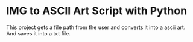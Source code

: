 # IMG to ASCII Art Script with Python

This project gets a file path from the user and converts it into a ascii art.
And saves it into a txt file.